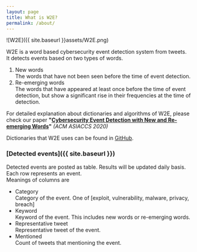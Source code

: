 ```yaml
---
layout: page
title: What is W2E?
permalink: /about/
---
```

![W2E]({{ site.baseurl }}assets/W2E.png)  

W2E is a word based cybersecurity event detection system from tweets.  
It detects events based on two types of words.  
1. New words  
The words that have not been seen before the time of event detection.
2. Re-emerging words  
The words that have appeared at least once before the time of event detection, but show a significant rise in their frequencies at the time of detection.
  
For detailed explanation about dictionaries and algorithms of W2E, please check our paper **"[Cybersecurity Event Detection with New and Re-emerging Words](https://dl.acm.org/doi/10.1145/3320269.3384721)"** *(ACM ASIACCS 2020)*

Dictionaries that W2E uses can be found in [GitHub](https://github.com/Samsung/W2E).

### [Detected events]({{ site.baseurl }})
Detected events are posted as table. Results will be updated daily basis.  
Each row represents an event.  
Meanings of columns are
- Category  
Category of the event. One of [exploit, vulnerability, malware, privacy, breach]
- Keyword  
Keyword of the event. This includes new words or re-emerging words.
- Representative tweet  
Representative tweet of the event.
- Mentioned  
Count of tweets that mentioning the event.
